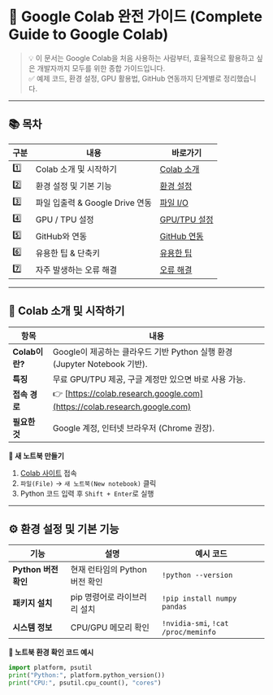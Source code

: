 # 🚀 Google Colab 완전 가이드 (Complete Guide to Google Colab)

> 💡 이 문서는 Google Colab을 처음 사용하는 사람부터, 효율적으로 활용하고 싶은 개발자까지 모두를 위한 종합 가이드입니다.  
> ✅ 예제 코드, 환경 설정, GPU 활용법, GitHub 연동까지 단계별로 정리했습니다.

---

## 📚 목차

| 구분 | 내용 | 바로가기 |
|------|------|-----------|
| 1️⃣ | Colab 소개 및 시작하기 | [Colab 소개](#-colab-소개-및-시작하기) |
| 2️⃣ | 환경 설정 및 기본 기능 | [환경 설정](#-환경-설정-및-기본-기능) |
| 3️⃣ | 파일 입출력 & Google Drive 연동 | [파일 I/O](#-파일-입출력--google-drive-연동) |
| 4️⃣ | GPU / TPU 설정 | [GPU/TPU 설정](#-gpu--tpu-설정) |
| 5️⃣ | GitHub와 연동 | [GitHub 연동](#-github와-연동) |
| 6️⃣ | 유용한 팁 & 단축키 | [유용한 팁](#-유용한-팁--단축키) |
| 7️⃣ | 자주 발생하는 오류 해결 | [오류 해결](#-자주-발생하는-오류-해결) |

---

## 🧠 Colab 소개 및 시작하기

| 항목 | 내용 |
|------|------|
| **Colab이란?** | Google이 제공하는 클라우드 기반 Python 실행 환경 (Jupyter Notebook 기반). |
| **특징** | 무료 GPU/TPU 제공, 구글 계정만 있으면 바로 사용 가능. |
| **접속 경로** | 👉 [https://colab.research.google.com](https://colab.research.google.com) |
| **필요한 것** | Google 계정, 인터넷 브라우저 (Chrome 권장). |

**🔹 새 노트북 만들기**
1. [Colab 사이트](https://colab.research.google.com) 접속  
2. `파일(File)` → `새 노트북(New notebook)` 클릭  
3. Python 코드 입력 후 `Shift + Enter`로 실행

---

## ⚙️ 환경 설정 및 기본 기능

| 기능 | 설명 | 예시 코드 |
|------|------|-----------|
| **Python 버전 확인** | 현재 런타임의 Python 버전 확인 | `!python --version` |
| **패키지 설치** | pip 명령어로 라이브러리 설치 | `!pip install numpy pandas` |
| **시스템 정보** | CPU/GPU 메모리 확인 | `!nvidia-smi`, `!cat /proc/meminfo` |

**🔸 노트북 환경 확인 코드 예시**
```python
import platform, psutil
print("Python:", platform.python_version())
print("CPU:", psutil.cpu_count(), "cores")
